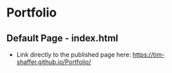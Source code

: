 # Portfolio

## Default Page - index.html
* Link directly to the published page here: https://tim-shaffer.github.io/Portfolio/
